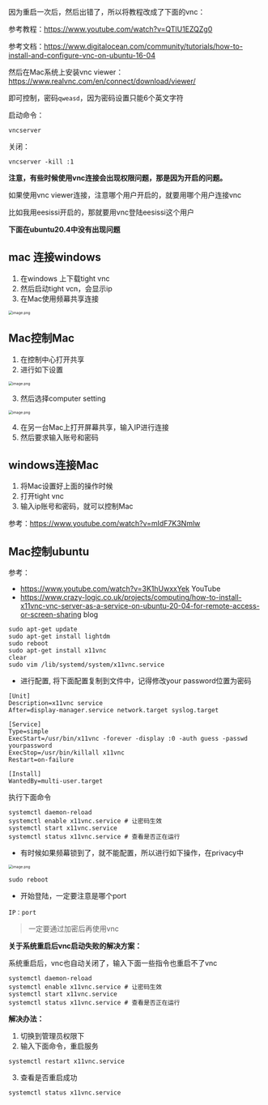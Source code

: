 因为重启一次后，然后出错了，所以将教程改成了下面的vnc：

参考教程：https://www.youtube.com/watch?v=QTlU1EZQZg0

参考文档：https://www.digitalocean.com/community/tutorials/how-to-install-and-configure-vnc-on-ubuntu-16-04

然后在Mac系统上安装vnc viewer：https://www.realvnc.com/en/connect/download/viewer/

即可控制，密码`qweasd`，因为密码设置只能6个英文字符

启动命令：

```
vncserver
```

关闭：

```
vncserver -kill :1
```

**注意，有些时候使用vnc连接会出现权限问题，那是因为开启的问题。**

如果使用vnc viewer连接，注意哪个用户开启的，就要用哪个用户连接vnc

比如我用eesissi开启的，那就要用vnc登陆eesissi这个用户

**下面在ubuntu20.4中没有出现问题**

## mac 连接windows

1. 在windows 上下载tight vnc
2. 然后启动tight vcn，会显示ip
3. 在Mac使用频幕共享连接

<img src="http://ww1.sinaimg.cn/large/005KJzqrgy1gpee4kxaexj30xm0p6tps.jpg" alt="image.png" style="zoom:50%;" />

## Mac控制Mac

1. 在控制中心打开共享
2. 进行如下设置

<img src="http://ww1.sinaimg.cn/large/005KJzqrgy1gpee5nna5kj313g0p6177.jpg" alt="image.png" style="zoom:50%;" />

3. 然后选择computer setting

<img src="http://ww1.sinaimg.cn/large/005KJzqrgy1gpee71abuyj30v809s432.jpg" alt="image.png" style="zoom:50%;" />

4. 在另一台Mac上打开屏幕共享，输入IP进行连接
5. 然后要求输入账号和密码

## windows连接Mac

1. 将Mac设置好上面的操作时候
2. 打开tight vnc
3. 输入ip账号和密码，就可以控制Mac



参考：https://www.youtube.com/watch?v=mIdF7K3Nmlw



## Mac控制ubuntu

参考：

- https://www.youtube.com/watch?v=3K1hUwxxYek YouTube
- https://www.crazy-logic.co.uk/projects/computing/how-to-install-x11vnc-vnc-server-as-a-service-on-ubuntu-20-04-for-remote-access-or-screen-sharing blog

```
sudo apt-get update
sudo apt-get install lightdm
sudo reboot
sudo apt-get install x11vnc
clear
sudo vim /lib/systemd/system/x11vnc.service
```

- 进行配置, 将下面配置复制到文件中，记得修改your password位置为密码

```
[Unit]
Description=x11vnc service
After=display-manager.service network.target syslog.target

[Service]
Type=simple
ExecStart=/usr/bin/x11vnc -forever -display :0 -auth guess -passwd yourpassword
ExecStop=/usr/bin/killall x11vnc
Restart=on-failure

[Install]
WantedBy=multi-user.target
```

执行下面命令

```
systemctl daemon-reload
systemctl enable x11vnc.service # 让密码生效
systemctl start x11vnc.service
systemctl status x11vnc.service # 查看是否正在运行
```

- 有时候如果频幕锁到了，就不能配置，所以进行如下操作，在privacy中

<img src="http://ww1.sinaimg.cn/large/005KJzqrgy1gpeejvnmdhj30rg0ccagn.jpg" alt="image.png" style="zoom:50%;" />

```
sudo reboot
```

- 开始登陆，一定要注意是哪个port

```
IP：port
```

> 一定要通过加密后再使用vnc

**关于系统重启后vnc启动失败的解决方案：**

系统重启后，vnc也自动关闭了，输入下面一些指令也重启不了vnc

```
systemctl daemon-reload
systemctl enable x11vnc.service # 让密码生效
systemctl start x11vnc.service
systemctl status x11vnc.service # 查看是否正在运行
```

**解决办法：**

1. 切换到管理员权限下
2. 输入下面命令，重启服务

```
systemctl restart x11vnc.service
```

3. 查看是否重启成功

```
systemctl status x11vnc.service
```

